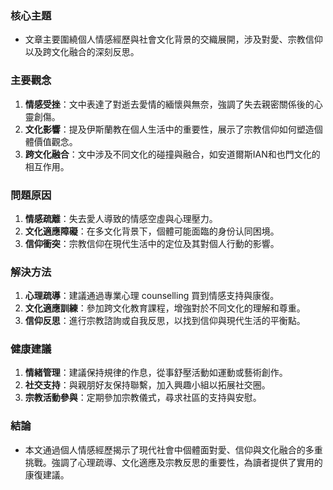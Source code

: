 ### 核心主題
- 文章主要圍繞個人情感經歷與社會文化背景的交織展開，涉及對愛、宗教信仰以及跨文化融合的深刻反思。

### 主要觀念
1. **情感受挫**：文中表達了對逝去愛情的緬懷與無奈，強調了失去親密關係後的心靈創傷。
2. **文化影響**：提及伊斯蘭教在個人生活中的重要性，展示了宗教信仰如何塑造個體價值觀念。
3. **跨文化融合**：文中涉及不同文化的碰撞與融合，如安道爾斯IAN和也門文化的相互作用。

### 問題原因
1. **情感疏離**：失去愛人導致的情感空虛與心理壓力。
2. **文化適應障礙**：在多文化背景下，個體可能面臨的身份认同困境。
3. **信仰衝突**：宗教信仰在現代生活中的定位及其對個人行動的影響。

### 解決方法
1. **心理疏導**：建議通過專業心理 counselling 買到情感支持與康復。
2. **文化適應訓練**：參加跨文化教育課程，增強對於不同文化的理解和尊重。
3. **信仰反思**：進行宗教諮詢或自我反思，以找到信仰與現代生活的平衡點。

### 健康建議
1. **情緒管理**：建議保持規律的作息，從事舒壓活動如運動或藝術創作。
2. **社交支持**：與親朋好友保持聯繫，加入興趣小組以拓展社交圈。
3. **宗教活動參與**：定期參加宗教儀式，尋求社區的支持與安慰。

### 結論
- 本文通過個人情感經歷揭示了現代社會中個體面對愛、信仰與文化融合的多重挑戰。強調了心理疏導、文化適應及宗教反思的重要性，為讀者提供了實用的康復建議。